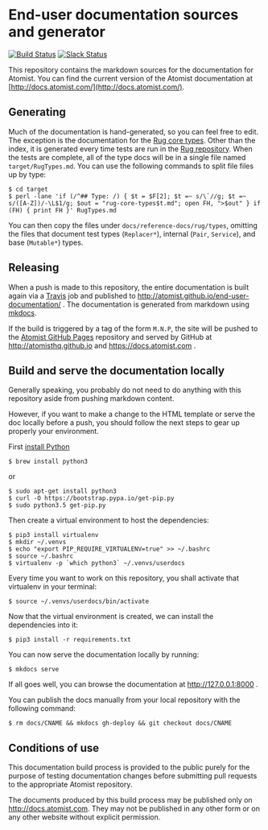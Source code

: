 # End-user documentation sources and generator

[![Build Status](https://travis-ci.org/atomist/end-user-documentation.svg?branch=master)](https://travis-ci.org/atomist/end-user-documentation)
[![Slack Status](https://join.atomist.com/badge.svg)](https://join.atomist.com/)

This repository contains the markdown sources for the documentation
for Atomist.  You can find the current version of the Atomist
documentation at [http://docs.atomist.com/](http://docs.atomist.com/).

## Generating

Much of the documentation is hand-generated, so you can feel free to
edit.  The exception is the documentation for
the [Rug core types](docs/reference-docs/rug/types/).  Other than the
index, it is generated every time tests are run in
the [Rug repository][rug].  When the tests are complete, all of the
type docs will be in a single file named `target/RugTypes.md`.  You
can use the following commands to split file files up by type:

```
$ cd target
$ perl -lane 'if (/^## Type: /) { $t = $F[2]; $t =~ s/\`//g; $t =~ s/([A-Z])/-\L$1/g; $out = "rug-core-types$t.md"; open FH, ">$out" } if (FH) { print FH }' RugTypes.md
```

You can then copy the files under `docs/reference-docs/rug/types`,
omitting the files that document test types (`Replacer*`), internal
(`Pair`, `Service`), and base (`Mutable*`) types.

[rug]: https://github.com/atomist/rug

## Releasing

When a push is made to this repository, the entire documentation is
built again via a [Travis][travis] job and published to
http://atomist.github.io/end-user-documentation/ .  The documentation
is generated from markdown using [mkdocs][].

[travis]: https://travis-ci.com/atomisthq/end-user-documentation
[mkdocs]: http://www.mkdocs.org/

If the build is triggered by a tag of the form `M.N.P`, the site will
be pushed to the [Atomist GitHub Pages][pages] repository and served
by GitHub at http://atomisthq.github.io and https://docs.atomist.com .

[pages]: https://github.com/atomisthq/atomisthq.github.io

## Build and serve the documentation locally

Generally speaking, you probably do not need to do anything
with this repository aside from pushing markdown content.

However, if you want to make a change to the HTML template
or serve the doc locally before a push, you should follow the
next steps to gear up properly your environment.

First [install Python](https://github.com/Homebrew/brew/blob/master/share/doc/homebrew/Homebrew-and-Python.md)

```
$ brew install python3
```
or

```
$ sudo apt-get install python3
$ curl -O https://bootstrap.pypa.io/get-pip.py
$ sudo python3.5 get-pip.py
```

Then create a virtual environment to host the dependencies:

```
$ pip3 install virtualenv
$ mkdir ~/.venvs
$ echo "export PIP_REQUIRE_VIRTUALENV=true" >> ~/.bashrc
$ source ~/.bashrc
$ virtualenv -p `which python3` ~/.venvs/userdocs
```

Every time you want to work on this repository,
you shall activate that virtualenv in your terminal:

```
$ source ~/.venvs/userdocs/bin/activate
```

Now that the virtual environment is created, we can
install the dependencies into it:

```
$ pip3 install -r requirements.txt
```

You can now serve the documentation locally by running:

```
$ mkdocs serve
```

If all goes well, you can browse the documentation at
http://127.0.0.1:8000 .

You can publish the docs manually from your local repository with the
following command:

```
$ rm docs/CNAME && mkdocs gh-deploy && git checkout docs/CNAME
```

## Conditions of use

This documentation build process is provided to the public purely for
the purpose of testing documentation changes before submitting pull
requests to the appropriate Atomist repository.

The documents produced by this build process may be published only on
http://docs.atomist.com. They may not be published in any other form
or on any other website without explicit permission.
